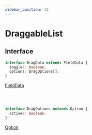 ```yaml
---
sidebar_position: 12
---
```


# DraggableList

## Interface

```typescript
interface DragData extends FieldData {
  toggle?: boolean;
  options: DragOptions[];
}
```

<a href="/docs/types/field-data">FieldData</a>

<br /><br />

```typescript
interface DragOptions extends Option {
  active?: boolean;
}
```

<a href="/docs/types/option">Option</a>
